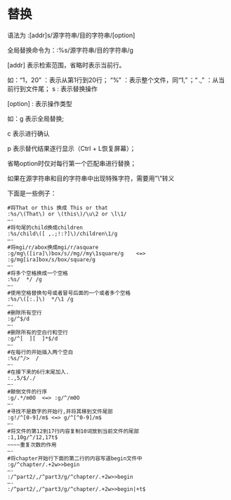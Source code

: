 # 替换

语法为 :[addr]s/源字符串/目的字符串/[option]

全局替换命令为：:%s/源字符串/目的字符串/g

[addr] 表示检索范围，省略时表示当前行。

如：“1，20” ：表示从第1行到20行；
“%” ：表示整个文件，同“1,$”；
“. ,$” ：从当前行到文件尾；
s : 表示替换操作

[option] : 表示操作类型

如：g 表示全局替换;

c 表示进行确认

p 表示替代结果逐行显示（Ctrl + L恢复屏幕）；

省略option时仅对每行第一个匹配串进行替换；

如果在源字符串和目的字符串中出现特殊字符，需要用”\”转义

下面是一些例子：

    #将That or this 换成 This or that
    :%s/\(That\) or \(this\)/\u\2 or \l\1/
    —-
    #将句尾的child换成children
    :%s/child\([ ,.;!:?]\)/children\1/g
    —-
    #将mgi/r/abox换成mgi/r/asquare
    :g/mg\([ira]\)box/s//mg//my\1square/g    <=>  :g/mg[ira]box/s/box/square/g
    —-
    #将多个空格换成一个空格
    :%s/  */ /g
    —-
    #使用空格替换句号或者冒号后面的一个或者多个空格
    :%s/\([:.]\)  */\1 /g
    —-
    #删除所有空行
    :g/^$/d
    —-
    #删除所有的空白行和空行
    :g/^[  ][  ]*$/d
    —-
    #在每行的开始插入两个空白
    :%s/^/>  /
    —-
    #在接下来的6行末尾加入.
    :.,5/$/./
    —-
    #颠倒文件的行序
    :g/.*/m0O  <=> :g/^/m0O
    —-
    #寻找不是数字的开始行,并将其移到文件尾部
    :g!/^[0-9]/m$ <=> g/^[^0-9]/m$
    —-
    #将文件的第12到17行内容复制10词放到当前文件的尾部
    :1,10g/^/12,17t$
    ~~~~重复次数的作用
    —-
    #将chapter开始行下面的第二行的内容写道begin文件中
    :g/^chapter/.+2w>>begin
    —-
    :/^part2/,/^part3/g/^chapter/.+2w>>begin
    —-
    :/^part2/,/^part3/g/^chapter/.+2w>>begin|+t$
